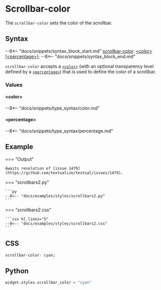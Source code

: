 # Scrollbar-color

The `scrollbar-color` sets the color of the scrollbar.

## Syntax

--8<-- "docs/snippets/syntax_block_start.md"
<a href="./scrollbar_color">scrollbar-color</a>: <a href="../../css_types/color">&lt;color&gt;</a> [<a href="../../css_types/percentage">&lt;percentage&gt;</a>];
--8<-- "docs/snippets/syntax_block_end.md"

`scrollbar-color` accepts a [`<color>`](../../../css_types/color) (with an optional transparency level defined by a [`<percentage>`](../../../css_types/percentage)) that is used to define the color of a scrollbar.

### Values

#### &lt;color&gt;

--8<-- "docs/snippets/type_syntax/color.md"

#### &lt;percentage&gt;

--8<-- "docs/snippets/type_syntax/percentage.md"

## Example

=== "Output"

    Awaits resolution of [issue 1479](https://github.com/textualize/textual/issues/1479).

=== "scrollbars2.py"

    ```py
    --8<-- "docs/examples/styles/scrollbars2.py"
    ```

=== "scrollbars2.css"

    ```css hl_lines="5"
    --8<-- "docs/examples/styles/scrollbars2.css"
    ```

## CSS

```css
scrollbar-color: cyan;
```

## Python

```py
widget.styles.scrollbar_color = "cyan"
```
